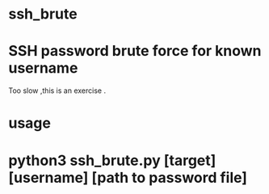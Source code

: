 # ssh_brute


# SSH password brute force for known username 
Too slow ,this is an exercise .



# usage

# python3 ssh_brute.py [target] [username] [path to password file]
